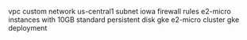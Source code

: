 vpc custom network
us-central1 subnet iowa
firewall rules
e2-micro instances with 10GB standard persistent disk
gke e2-micro cluster
gke deployment